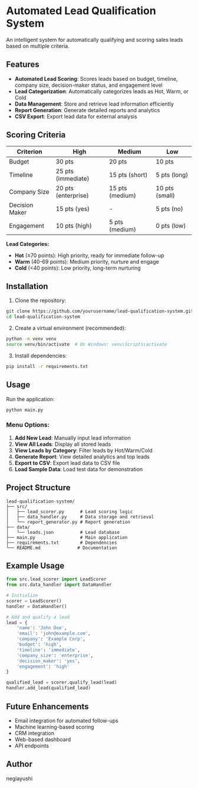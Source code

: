 # Automated Lead Qualification System

An intelligent system for automatically qualifying and scoring sales leads based on multiple criteria.

## Features

- **Automated Lead Scoring**: Scores leads based on budget, timeline, company size, decision-maker status, and engagement level
- **Lead Categorization**: Automatically categorizes leads as Hot, Warm, or Cold
- **Data Management**: Store and retrieve lead information efficiently
- **Report Generation**: Generate detailed reports and analytics
- **CSV Export**: Export lead data for external analysis

## Scoring Criteria

| Criterion | High | Medium | Low |
|-----------|------|--------|-----|
| Budget | 30 pts | 20 pts | 10 pts |
| Timeline | 25 pts (immediate) | 15 pts (short) | 5 pts (long) |
| Company Size | 20 pts (enterprise) | 15 pts (medium) | 10 pts (small) |
| Decision Maker | 15 pts (yes) | - | 5 pts (no) |
| Engagement | 10 pts (high) | 5 pts (medium) | 0 pts (low) |

**Lead Categories:**
- **Hot** (≥70 points): High priority, ready for immediate follow-up
- **Warm** (40-69 points): Medium priority, nurture and engage
- **Cold** (<40 points): Low priority, long-term nurturing

## Installation

1. Clone the repository:
```bash
git clone https://github.com/yourusername/lead-qualification-system.git
cd lead-qualification-system
```

2. Create a virtual environment (recommended):
```bash
python -m venv venv
source venv/bin/activate  # On Windows: venv\Scripts\activate
```

3. Install dependencies:
```bash
pip install -r requirements.txt
```

## Usage

Run the application:
```bash
python main.py
```

### Menu Options:

1. **Add New Lead**: Manually input lead information
2. **View All Leads**: Display all stored leads
3. **View Leads by Category**: Filter leads by Hot/Warm/Cold
4. **Generate Report**: View detailed analytics and top leads
5. **Export to CSV**: Export lead data to CSV file
6. **Load Sample Data**: Load test data for demonstration

## Project Structure

```
lead-qualification-system/
├── src/
│   ├── lead_scorer.py      # Lead scoring logic
│   ├── data_handler.py     # Data storage and retrieval
│   └── report_generator.py # Report generation
├── data/
│   └── leads.json          # Lead database
├── main.py                 # Main application
├── requirements.txt        # Dependencies
└── README.md              # Documentation
```

## Example Usage

```python
from src.lead_scorer import LeadScorer
from src.data_handler import DataHandler

# Initialize
scorer = LeadScorer()
handler = DataHandler()

# Add and qualify a lead
lead = {
    'name': 'John Doe',
    'email': 'john@example.com',
    'company': 'Example Corp',
    'budget': 'high',
    'timeline': 'immediate',
    'company_size': 'enterprise',
    'decision_maker': 'yes',
    'engagement': 'high'
}

qualified_lead = scorer.qualify_lead(lead)
handler.add_lead(qualified_lead)
```

## Future Enhancements

- Email integration for automated follow-ups
- Machine learning-based scoring
- CRM integration
- Web-based dashboard
- API endpoints
## Author

negiayushi
